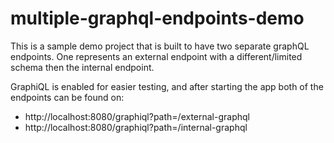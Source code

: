 # multiple-graphql-endpoints-demo

This is a sample demo project that is built to have two separate graphQL endpoints.
One represents an external endpoint with a different/limited schema then the internal endpoint.

GraphiQL is enabled for easier testing, and after starting the app both of the endpoints can be found on:
* http://localhost:8080/graphiql?path=/external-graphql
* http://localhost:8080/graphiql?path=/internal-graphql
